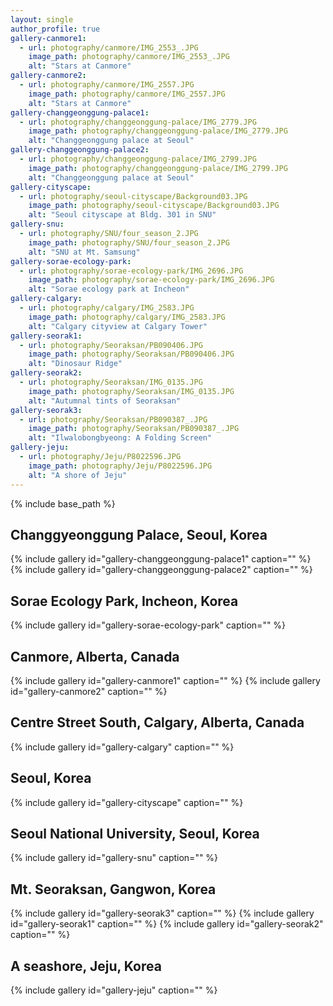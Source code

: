 ```yaml
---
layout: single
author_profile: true
gallery-canmore1:
  - url: photography/canmore/IMG_2553_.JPG
    image_path: photography/canmore/IMG_2553_.JPG
    alt: "Stars at Canmore"
gallery-canmore2:
  - url: photography/canmore/IMG_2557.JPG
    image_path: photography/canmore/IMG_2557.JPG
    alt: "Stars at Canmore"
gallery-changgeonggung-palace1:
  - url: photography/changgeonggung-palace/IMG_2779.JPG
    image_path: photography/changgeonggung-palace/IMG_2779.JPG
    alt: "Changgeonggung palace at Seoul"
gallery-changgeonggung-palace2:
  - url: photography/changgeonggung-palace/IMG_2799.JPG
    image_path: photography/changgeonggung-palace/IMG_2799.JPG
    alt: "Changgeonggung palace at Seoul"
gallery-cityscape:
  - url: photography/seoul-cityscape/Background03.JPG
    image_path: photography/seoul-cityscape/Background03.JPG
    alt: "Seoul cityscape at Bldg. 301 in SNU"
gallery-snu:
  - url: photography/SNU/four_season_2.JPG
    image_path: photography/SNU/four_season_2.JPG
    alt: "SNU at Mt. Samsung"
gallery-sorae-ecology-park:
  - url: photography/sorae-ecology-park/IMG_2696.JPG
    image_path: photography/sorae-ecology-park/IMG_2696.JPG
    alt: "Sorae ecology park at Incheon"
gallery-calgary:
  - url: photography/calgary/IMG_2583.JPG
    image_path: photography/calgary/IMG_2583.JPG
    alt: "Calgary cityview at Calgary Tower"
gallery-seorak1:
  - url: photography/Seoraksan/PB090406.JPG
    image_path: photography/Seoraksan/PB090406.JPG
    alt: "Dinosaur Ridge"
gallery-seorak2:
  - url: photography/Seoraksan/IMG_0135.JPG
    image_path: photography/Seoraksan/IMG_0135.JPG
    alt: "Autumnal tints of Seoraksan"
gallery-seorak3:
  - url: photography/Seoraksan/PB090387_.JPG
    image_path: photography/Seoraksan/PB090387_.JPG
    alt: "Ilwalobongbyeong: A Folding Screen"
gallery-jeju:
  - url: photography/Jeju/P8022596.JPG
    image_path: photography/Jeju/P8022596.JPG
    alt: "A shore of Jeju"
---
```


{% include base_path %}

## Changgyeonggung Palace, Seoul, Korea

{% include gallery id="gallery-changgeonggung-palace1" caption="" %}
{% include gallery id="gallery-changgeonggung-palace2" caption="" %}

## Sorae Ecology Park, Incheon, Korea

{% include gallery id="gallery-sorae-ecology-park" caption="" %}

## Canmore, Alberta, Canada

{% include gallery id="gallery-canmore1" caption="" %}
{% include gallery id="gallery-canmore2" caption="" %}

## Centre Street South, Calgary, Alberta, Canada

{% include gallery id="gallery-calgary" caption="" %}

## Seoul, Korea

{% include gallery id="gallery-cityscape" caption="" %}

## Seoul National University, Seoul, Korea

{% include gallery id="gallery-snu" caption="" %}

## Mt. Seoraksan, Gangwon, Korea

{% include gallery id="gallery-seorak3" caption="" %}
{% include gallery id="gallery-seorak1" caption="" %}
{% include gallery id="gallery-seorak2" caption="" %}

## A seashore, Jeju, Korea

{% include gallery id="gallery-jeju" caption="" %}
